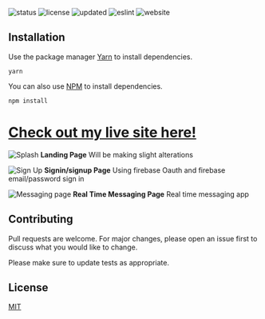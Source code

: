 ![status](https://img.shields.io/badge/Status-Up-blue)   ![license](https://img.shields.io/badge/License-MIT-brightgreen)          ![updated](https://img.shields.io/badge/Updated-Today-brightgreen )  ![eslint](https://img.shields.io/badge/eslint-^3.0.0-blue) ![website](https://img.shields.io/badge/Website-Running-brightgreen)


## Installation

Use the package manager [Yarn](https://yarnpkg.com/lang/en/) to install dependencies.

```
yarn
```
You can also use [NPM](https://www.npmjs.com) to install dependencies.
```
npm install
```


 # [Check out my live site here!](https://www.chattr.live)

![Splash](https://i.imgur.com/3RYaYy0.png)
**Landing Page** Will be making slight alterations

![Sign Up](https://i.imgur.com/tW6RR27.png)
**Signin/signup Page** Using firebase Oauth and firebase email/password sign in

![Messaging page](https://i.imgur.com/CuQFwg8.png)
**Real Time Messaging Page** Real time messaging app

## Contributing
Pull requests are welcome. For major changes, please open an issue first to discuss what you would like to change.

Please make sure to update tests as appropriate.

## License
[MIT](https://choosealicense.com/licenses/mit/)
